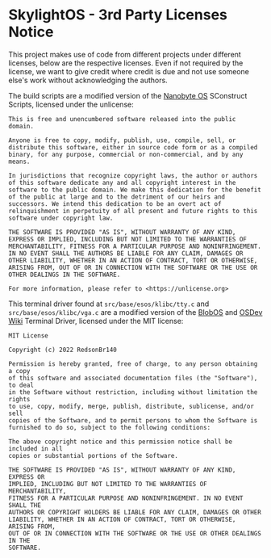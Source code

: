 # SkylightOS - 3rd Party Licenses Notice

This project makes use of code from different projects under different licenses, below are the respective licenses. Even if not required by the license, we want to give credit where credit is due and not use someone else's work without acknowledging the authors.

The build scripts are a modified version of the [Nanobyte OS](https://github.com/nanobyte-dev/nanobyte_os) SConstruct Scripts, licensed under the unlicense:

```
This is free and unencumbered software released into the public domain.

Anyone is free to copy, modify, publish, use, compile, sell, or
distribute this software, either in source code form or as a compiled
binary, for any purpose, commercial or non-commercial, and by any
means.

In jurisdictions that recognize copyright laws, the author or authors
of this software dedicate any and all copyright interest in the
software to the public domain. We make this dedication for the benefit
of the public at large and to the detriment of our heirs and
successors. We intend this dedication to be an overt act of
relinquishment in perpetuity of all present and future rights to this
software under copyright law.

THE SOFTWARE IS PROVIDED "AS IS", WITHOUT WARRANTY OF ANY KIND,
EXPRESS OR IMPLIED, INCLUDING BUT NOT LIMITED TO THE WARRANTIES OF
MERCHANTABILITY, FITNESS FOR A PARTICULAR PURPOSE AND NONINFRINGEMENT.
IN NO EVENT SHALL THE AUTHORS BE LIABLE FOR ANY CLAIM, DAMAGES OR
OTHER LIABILITY, WHETHER IN AN ACTION OF CONTRACT, TORT OR OTHERWISE,
ARISING FROM, OUT OF OR IN CONNECTION WITH THE SOFTWARE OR THE USE OR
OTHER DEALINGS IN THE SOFTWARE.

For more information, please refer to <https://unlicense.org>
```

This terminal driver found at `src/base/esos/klibc/tty.c` and `src/base/esos/klibc/vga.c` are a modified version of the [BlobOS](https://github.com/RedsonBr140/BlobOS.git) and [OSDev Wiki](wiki.osdev.org) Terminal Driver, licensed under the MIT license:
```
MIT License

Copyright (c) 2022 RedsonBr140

Permission is hereby granted, free of charge, to any person obtaining a copy
of this software and associated documentation files (the "Software"), to deal
in the Software without restriction, including without limitation the rights
to use, copy, modify, merge, publish, distribute, sublicense, and/or sell
copies of the Software, and to permit persons to whom the Software is
furnished to do so, subject to the following conditions:

The above copyright notice and this permission notice shall be included in all
copies or substantial portions of the Software.

THE SOFTWARE IS PROVIDED "AS IS", WITHOUT WARRANTY OF ANY KIND, EXPRESS OR
IMPLIED, INCLUDING BUT NOT LIMITED TO THE WARRANTIES OF MERCHANTABILITY,
FITNESS FOR A PARTICULAR PURPOSE AND NONINFRINGEMENT. IN NO EVENT SHALL THE
AUTHORS OR COPYRIGHT HOLDERS BE LIABLE FOR ANY CLAIM, DAMAGES OR OTHER
LIABILITY, WHETHER IN AN ACTION OF CONTRACT, TORT OR OTHERWISE, ARISING FROM,
OUT OF OR IN CONNECTION WITH THE SOFTWARE OR THE USE OR OTHER DEALINGS IN THE
SOFTWARE.
```
